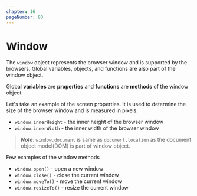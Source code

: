 ```yaml
---
chapter: 16
pageNumber: 80
---
```

# Window

The `window` object represents the browser window and is supported by the browsers. Global variables, objects, and functions are also part of the window object. 

Global **variables** are **properties** and **functions** are **methods** of the window object.

Let's take an example of the screen properties. It is used to determine the size of the browser window and is measured in pixels.    

* `window.innerHeight` - the inner height of the browser window
* `window.innerWidth` - the inner width of the browser window

> _**Note**_:  `window.document` is same as   `document.location` as  the document object model\(DOM\) is part of window object.

Few examples of the window methods

* `window.open()` - open a new window
* `window.close()` - close the current window
* `window.moveTo()` - move the current window
* `window.resizeTo()` - resize the current window

 



